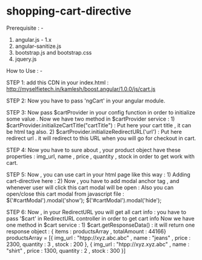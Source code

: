 # shopping-cart-directive

Prerequisite : -

1) angular.js - 1.x
2) angular-sanitize.js
3) bootstrap.js and bootstrap.css
4) jquery.js


How to Use : - 


STEP 1: add this CDN in your index.html :
        http://myselfietech.in/kamlesh/boost.angular/1.0.0/js/cart.js


STEP 2: Now you have to pass 'ngCart' in your angular module.


STEP 3: Now pass $cartProvider in your config function in order to initialize some value .
        Now we have two method in $cartProvider service : 
        1) $cartProvider.initializeCartTitle("cartTitle") : Put here your cart title , it can be html tag also.
        2) $cartProvider.initializeRedirectURL('url') : Put here redirect url . it will redirect to this URL when you will go for checkout in cart.  

STEP 4: Now you have to sure about , your product object have these properties : 
        img_url, name , price , quantity , stock  in order to get work with cart.


STEP 5: Now , you can use cart in your html page like this way : 
    1) Adding cart-directive here :
       <shopping-cart items="cart"></shopping-cart>
    2) Now , you have to add modal anchor tag , and whenever user will click this cart modal will be open :
       <a href="" data-toggle="modal" data-target="#cartModal"></a>
       Also you can open/close this cart modal from javascript file :
            $('#cartModal').modal('show');
        $('#cartModal').modal('hide');

STEP 6: Now , in your RedirectURL you will get all cart info : 
        you have to pass '$cart' in RedirectURL controller in order to get cart info
        Now we have one method in $cart service : 
    1) $cart.getResponseData() : it will return one response object : { items : productsArray , totalAmount : 44166} 
        productsArray = [{ img_url : "htpp://xyz.abc.abc" , name : "jeans" , price : 2300, quantity : 3 , stock : 200 },
                 { img_url : "htpp://xyz.xyz.abc" , name : "shirt" , price : 1300, quantity : 2 , stock : 300 }]
